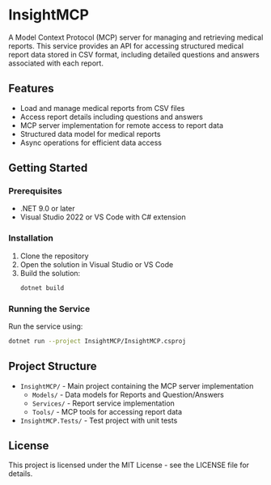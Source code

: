 # InsightMCP

A Model Context Protocol (MCP) server for managing and retrieving medical reports. This service provides an API for accessing structured medical report data stored in CSV format, including detailed questions and answers associated with each report.

## Features

- Load and manage medical reports from CSV files
- Access report details including questions and answers
- MCP server implementation for remote access to report data
- Structured data model for medical reports
- Async operations for efficient data access

## Getting Started

### Prerequisites

- .NET 9.0 or later
- Visual Studio 2022 or VS Code with C# extension

### Installation

1. Clone the repository
2. Open the solution in Visual Studio or VS Code
3. Build the solution:
   ```bash
   dotnet build
   ```

### Running the Service

Run the service using:
```bash
dotnet run --project InsightMCP/InsightMCP.csproj
```

## Project Structure

- `InsightMCP/` - Main project containing the MCP server implementation
  - `Models/` - Data models for Reports and Question/Answers
  - `Services/` - Report service implementation
  - `Tools/` - MCP tools for accessing report data
- `InsightMCP.Tests/` - Test project with unit tests

## License

This project is licensed under the MIT License - see the LICENSE file for details.